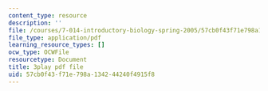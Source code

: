 ```yaml
---
content_type: resource
description: ''
file: /courses/7-014-introductory-biology-spring-2005/57cb0f43f71e798a134244240f4915f8_gaHQ_1Sp5_s.pdf
file_type: application/pdf
learning_resource_types: []
ocw_type: OCWFile
resourcetype: Document
title: 3play pdf file
uid: 57cb0f43-f71e-798a-1342-44240f4915f8
---
```

